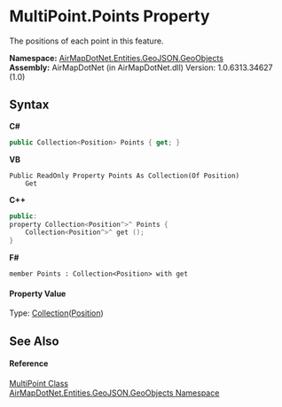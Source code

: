 # MultiPoint.Points Property 
 

The positions of each point in this feature.

**Namespace:**&nbsp;<a href="N_AirMapDotNet_Entities_GeoJSON_GeoObjects">AirMapDotNet.Entities.GeoJSON.GeoObjects</a><br />**Assembly:**&nbsp;AirMapDotNet (in AirMapDotNet.dll) Version: 1.0.6313.34627 (1.0)

## Syntax

**C#**<br />
``` C#
public Collection<Position> Points { get; }
```

**VB**<br />
``` VB
Public ReadOnly Property Points As Collection(Of Position)
	Get
```

**C++**<br />
``` C++
public:
property Collection<Position^>^ Points {
	Collection<Position^>^ get ();
}
```

**F#**<br />
``` F#
member Points : Collection<Position> with get

```


#### Property Value
Type: <a href="http://msdn2.microsoft.com/en-us/library/ms132397" target="_blank">Collection</a>(<a href="T_AirMapDotNet_Entities_GeoJSON_Position">Position</a>)

## See Also


#### Reference
<a href="T_AirMapDotNet_Entities_GeoJSON_GeoObjects_MultiPoint">MultiPoint Class</a><br /><a href="N_AirMapDotNet_Entities_GeoJSON_GeoObjects">AirMapDotNet.Entities.GeoJSON.GeoObjects Namespace</a><br />